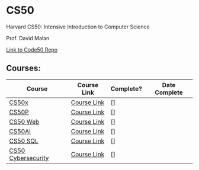 # CS50
Harvard CS50: Intensive Introduction to Computer Science

Prof. David Malan

[Link to Code50 Repo](https://github.com/code50/78098610)

Courses:
----

| Course | Course Link | Complete? | Date Complete |
| --- | --- | --- | --- |
| [CS50x](./CS50/) | [Course Link](https://cs50.harvard.edu/x/) | [] | |
| [CS50P](./CS50P/) | [Course Link](https://cs50.harvard.edu/python/) | [] | |
| [CS50 Web](./CS50W/) | [Course Link](https://cs50.harvard.edu/web/) | [] | |
| [CS50AI](./CS50AI/) | [Course Link](https://cs50.harvard.edu/ai/) | [] | |
| [CS50 SQL](./CS50SQL/) | [Course Link](https://cs50.harvard.edu/sql/) | [] | |
| [CS50 Cybersecurity](./CS50Cyber/) | [Course Link](https://cs50.harvard.edu/cybersecurity/) | [] | |


    
